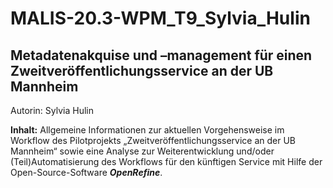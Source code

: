 # MALIS-20.3-WPM_T9_Sylvia_Hulin

## **Metadatenakquise und –management für einen Zweitveröffentlichungsservice an der UB Mannheim** ##
Autorin: Sylvia Hulin

**Inhalt:** 
Allgemeine Informationen zur aktuellen Vorgehensweise im Workflow des Pilotprojekts „Zweitveröffentlichungsservice an der UB Mannheim“ sowie eine Analyse zur Weiterentwicklung und/oder (Teil)Automatisierung des Workflows für den künftigen Service mit Hilfe der Open-Source-Software ***OpenRefine***.
